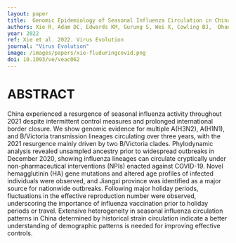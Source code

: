 ```yaml
---
layout: paper
title:  Genomic Epidemiology of Seasonal Influenza Circulation in China During Prolonged Border Closure from 2020 to 2021.
authors: Xie R, Adam DC, Edwards KM, Gurung S, Wei X, Cowling BJ,  Dhanasekaran V
year: 2022
ref: Xie et al. 2022. Virus Evolution
journal: "Virus Evolution"
image: /images/papers/xie-fluduringcovid.png
doi: 10.1093/ve/veac062
---
```


# ABSTRACT
China experienced a resurgence of seasonal influenza activity throughout 2021 despite intermittent control measures and prolonged international border closure. 
We show genomic evidence for multiple A(H3N2), A(H1N1), and B/Victoria transmission lineages circulating over three years, with the 2021 resurgence mainly driven by two B/Victoria clades. 
Phylodynamic analysis revealed unsampled ancestry prior to widespread outbreaks in December 2020, showing influenza lineages can circulate cryptically under non-pharmaceutical interventions (NPIs) enacted against COVID-19. 
Novel hemagglutinin (HA) gene mutations and altered age profiles of infected individuals were observed, and Jiangxi province was identified as a major source for nationwide outbreaks. 
Following major holiday periods, fluctuations in the effective reproduction number were observed, underscoring the importance of influenza vaccination prior to holiday periods or travel. 
Extensive heterogeneity in seasonal influenza circulation patterns in China determined by historical strain circulation indicate a better understanding of demographic patterns is needed for improving effective controls.